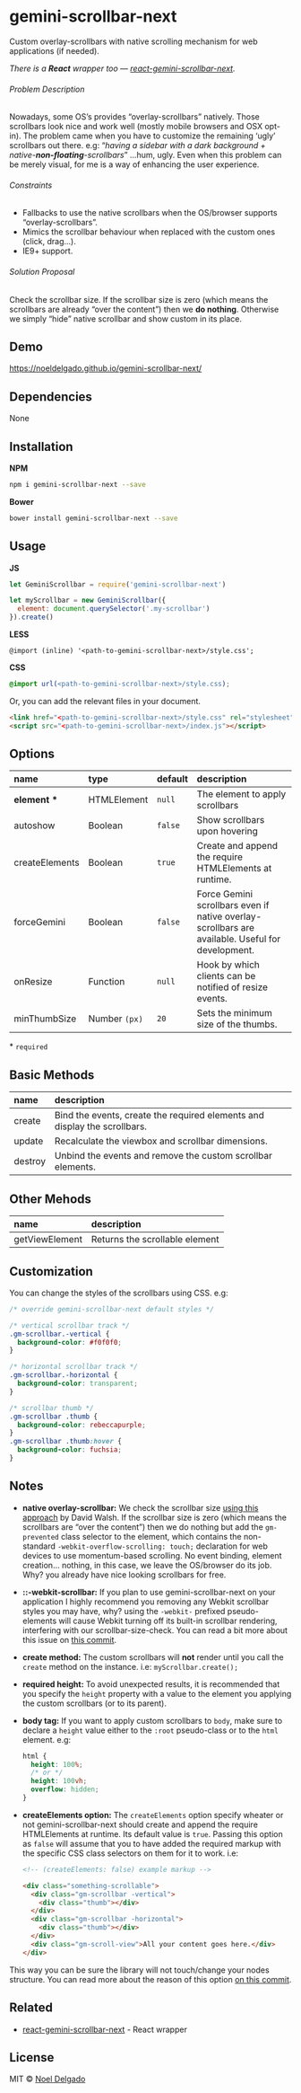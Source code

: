 # gemini-scrollbar-next

Custom overlay-scrollbars with native scrolling mechanism for web applications (if needed).

_There is a **React** wrapper too — [react-gemini-scrollbar-next](https://github.com/noeldelgado/react-gemini-scrollbar-next)._

###### Problem Description

Nowadays, some OS’s provides “overlay-scrollbars” natively. Those scrollbars look nice and work well (mostly mobile browsers and OSX opt-in). The problem came when you have to customize the remaining ‘ugly’ scrollbars out there. e.g: “_having a sidebar with a dark background + native-**non-floating**-scrollbars_” ...hum, ugly. Even when this problem can be merely visual, for me is a way of enhancing the user experience.

###### Constraints

- Fallbacks to use the native scrollbars when the OS/browser supports “overlay-scrollbars”.
- Mimics the scrollbar behaviour when replaced with the custom ones (click, drag...).
- IE9+ support.

###### Solution Proposal

Check the scrollbar size. If the scrollbar size is zero (which means the scrollbars are already “over the content”) then we **do nothing**. Otherwise we simply “hide” native scrollbar and show custom in its place.

## Demo

https://noeldelgado.github.io/gemini-scrollbar-next/

## Dependencies

None

## Installation

**NPM**

```sh
npm i gemini-scrollbar-next --save
```

**Bower**

```sh
bower install gemini-scrollbar-next --save
```

## Usage

**JS**

```js
let GeminiScrollbar = require('gemini-scrollbar-next')

let myScrollbar = new GeminiScrollbar({
  element: document.querySelector('.my-scrollbar')
}).create()
```

**LESS**

```less
@import (inline) '<path-to-gemini-scrollbar-next>/style.css';
```

**CSS**

```css
@import url(<path-to-gemini-scrollbar-next>/style.css);
```

Or, you can add the relevant files in your document.

```html
<link href="<path-to-gemini-scrollbar-next>/style.css" rel="stylesheet" />
<script src="<path-to-gemini-scrollbar-next>/index.js"></script>
```

## Options

| name           | type          | default | description                                                                                      |
| :------------- | :------------ | :------ | :----------------------------------------------------------------------------------------------- |
| **element \*** | HTMLElement   | `null`  | The element to apply scrollbars                                                                  |
| autoshow       | Boolean       | `false` | Show scrollbars upon hovering                                                                    |
| createElements | Boolean       | `true`  | Create and append the require HTMLElements at runtime.                                           |
| forceGemini    | Boolean       | `false` | Force Gemini scrollbars even if native overlay-scrollbars are available. Useful for development. |
| onResize       | Function      | `null`  | Hook by which clients can be notified of resize events.                                          |
| minThumbSize   | Number `(px)` | `20`    | Sets the minimum size of the thumbs.                                                             |

\* `required`

## Basic Methods

| name    | description                                                               |
| :------ | :------------------------------------------------------------------------ |
| create  | Bind the events, create the required elements and display the scrollbars. |
| update  | Recalculate the viewbox and scrollbar dimensions.                         |
| destroy | Unbind the events and remove the custom scrollbar elements.               |

## Other Mehods

| name           | description                    |
| :------------- | :----------------------------- |
| getViewElement | Returns the scrollable element |

## Customization

You can change the styles of the scrollbars using CSS. e.g:

```css
/* override gemini-scrollbar-next default styles */

/* vertical scrollbar track */
.gm-scrollbar.-vertical {
  background-color: #f0f0f0;
}

/* horizontal scrollbar track */
.gm-scrollbar.-horizontal {
  background-color: transparent;
}

/* scrollbar thumb */
.gm-scrollbar .thumb {
  background-color: rebeccapurple;
}
.gm-scrollbar .thumb:hover {
  background-color: fuchsia;
}
```

## Notes

- **native overlay-scrollbar:** We check the scrollbar size [using this approach](http://davidwalsh.name/detect-scrollbar-width) by David Walsh. If the scrollbar size is zero (which means the scrollbars are “over the content”) then we do nothing but add the `gm-prevented` class selector to the element, which contains the non-standard `-webkit-overflow-scrolling: touch;` declaration for web devices to use momentum-based scrolling. No event binding, element creation... nothing, in this case, we leave the OS/browser do its job. Why? you already have nice looking scrollbars for free.
- **::-webkit-scrollbar:** If you plan to use gemini-scrollbar-next on your application I highly recommend you removing any Webkit scrollbar styles you may have, why? using the `-webkit-` prefixed pseudo-elements will cause Webkit turning off its built-in scrollbar rendering, interfering with our scrollbar-size-check. You can read a bit more about this issue on [this commit](../../issues/1).
- **create method:** The custom scrollbars will **not** render until you call the `create` method on the instance. i.e: `myScrollbar.create();`
- **required height:** To avoid unexpected results, it is recommended that you specify the `height` property with a value to the element you applying the custom scrollbars (or to its parent).
- **body tag:** If you want to apply custom scrollbars to `body`, make sure to declare a `height` value either to the `:root` pseudo-class or to the `html` element. e.g:

  ```css
  html {
    height: 100%;
    /* or */
    height: 100vh;
    overflow: hidden;
  }
  ```

- **createElements option:** The `createElements` option specify wheater or not gemini-scrollbar-next should create and append the require HTMLElements at runtime. Its default value is `true`. Passing this option as `false` will assume that you to have added the required markup with the specific CSS class selectors on them for it to work. i.e:

  ```html
  <!-- (createElements: false) example markup -->

  <div class="something-scrollable">
    <div class="gm-scrollbar -vertical">
      <div class="thumb"></div>
    </div>
    <div class="gm-scrollbar -horizontal">
      <div class="thumb"></div>
    </div>
    <div class="gm-scroll-view">All your content goes here.</div>
  </div>
  ```

This way you can be sure the library will not touch/change your nodes structure. You can read more about the reason of this option [on this commit](https://github.com/noeldelgado/gemini-scrollbar-next/commit/2bb73c82f9d1588fb267fba08518adfe1170885c).

## Related

- [react-gemini-scrollbar-next](https://github.com/noeldelgado/react-gemini-scrollbar-next) - React wrapper

## License

MIT © [Noel Delgado](http://pixelia.me/)
